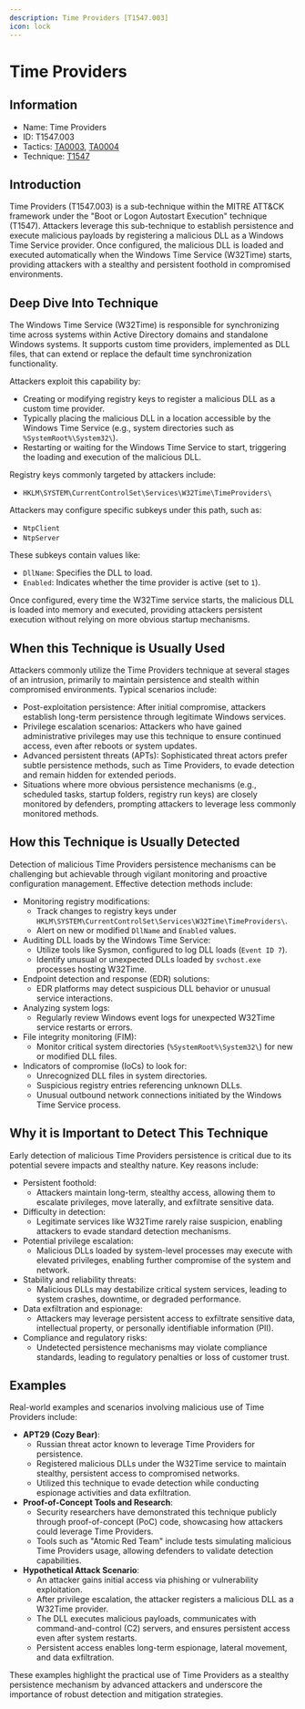 ```yaml
---
description: Time Providers [T1547.003]
icon: lock
---
```


# Time Providers

## Information

* Name: Time Providers
* ID: T1547.003
* Tactics: [TA0003](../../ta0003/), [TA0004](../)
* Technique: [T1547](./)

## Introduction

Time Providers (T1547.003) is a sub-technique within the MITRE ATT\&CK framework under the "Boot or Logon Autostart Execution" technique (T1547). Attackers leverage this sub-technique to establish persistence and execute malicious payloads by registering a malicious DLL as a Windows Time Service provider. Once configured, the malicious DLL is loaded and executed automatically when the Windows Time Service (W32Time) starts, providing attackers with a stealthy and persistent foothold in compromised environments.

## Deep Dive Into Technique

The Windows Time Service (W32Time) is responsible for synchronizing time across systems within Active Directory domains and standalone Windows systems. It supports custom time providers, implemented as DLL files, that can extend or replace the default time synchronization functionality.

Attackers exploit this capability by:

* Creating or modifying registry keys to register a malicious DLL as a custom time provider.
* Typically placing the malicious DLL in a location accessible by the Windows Time Service (e.g., system directories such as `%SystemRoot%\System32\`).
* Restarting or waiting for the Windows Time Service to start, triggering the loading and execution of the malicious DLL.

Registry keys commonly targeted by attackers include:

* `HKLM\SYSTEM\CurrentControlSet\Services\W32Time\TimeProviders\`

Attackers may configure specific subkeys under this path, such as:

* `NtpClient`
* `NtpServer`

These subkeys contain values like:

* `DllName`: Specifies the DLL to load.
* `Enabled`: Indicates whether the time provider is active (set to `1`).

Once configured, every time the W32Time service starts, the malicious DLL is loaded into memory and executed, providing attackers persistent execution without relying on more obvious startup mechanisms.

## When this Technique is Usually Used

Attackers commonly utilize the Time Providers technique at several stages of an intrusion, primarily to maintain persistence and stealth within compromised environments. Typical scenarios include:

* Post-exploitation persistence: After initial compromise, attackers establish long-term persistence through legitimate Windows services.
* Privilege escalation scenarios: Attackers who have gained administrative privileges may use this technique to ensure continued access, even after reboots or system updates.
* Advanced persistent threats (APTs): Sophisticated threat actors prefer subtle persistence methods, such as Time Providers, to evade detection and remain hidden for extended periods.
* Situations where more obvious persistence mechanisms (e.g., scheduled tasks, startup folders, registry run keys) are closely monitored by defenders, prompting attackers to leverage less commonly monitored methods.

## How this Technique is Usually Detected

Detection of malicious Time Providers persistence mechanisms can be challenging but achievable through vigilant monitoring and proactive configuration management. Effective detection methods include:

* Monitoring registry modifications:
  * Track changes to registry keys under `HKLM\SYSTEM\CurrentControlSet\Services\W32Time\TimeProviders\`.
  * Alert on new or modified `DllName` and `Enabled` values.
* Auditing DLL loads by the Windows Time Service:
  * Utilize tools like Sysmon, configured to log DLL loads (`Event ID 7`).
  * Identify unusual or unexpected DLLs loaded by `svchost.exe` processes hosting W32Time.
* Endpoint detection and response (EDR) solutions:
  * EDR platforms may detect suspicious DLL behavior or unusual service interactions.
* Analyzing system logs:
  * Regularly review Windows event logs for unexpected W32Time service restarts or errors.
* File integrity monitoring (FIM):
  * Monitor critical system directories (`%SystemRoot%\System32\`) for new or modified DLL files.
* Indicators of compromise (IoCs) to look for:
  * Unrecognized DLL files in system directories.
  * Suspicious registry entries referencing unknown DLLs.
  * Unusual outbound network connections initiated by the Windows Time Service process.

## Why it is Important to Detect This Technique

Early detection of malicious Time Providers persistence is critical due to its potential severe impacts and stealthy nature. Key reasons include:

* Persistent foothold:
  * Attackers maintain long-term, stealthy access, allowing them to escalate privileges, move laterally, and exfiltrate sensitive data.
* Difficulty in detection:
  * Legitimate services like W32Time rarely raise suspicion, enabling attackers to evade standard detection mechanisms.
* Potential privilege escalation:
  * Malicious DLLs loaded by system-level processes may execute with elevated privileges, enabling further compromise of the system and network.
* Stability and reliability threats:
  * Malicious DLLs may destabilize critical system services, leading to system crashes, downtime, or degraded performance.
* Data exfiltration and espionage:
  * Attackers may leverage persistent access to exfiltrate sensitive data, intellectual property, or personally identifiable information (PII).
* Compliance and regulatory risks:
  * Undetected persistence mechanisms may violate compliance standards, leading to regulatory penalties or loss of customer trust.

## Examples

Real-world examples and scenarios involving malicious use of Time Providers include:

* **APT29 (Cozy Bear)**:
  * Russian threat actor known to leverage Time Providers for persistence.
  * Registered malicious DLLs under the W32Time service to maintain stealthy, persistent access to compromised networks.
  * Utilized this technique to evade detection while conducting espionage activities and data exfiltration.
* **Proof-of-Concept Tools and Research**:
  * Security researchers have demonstrated this technique publicly through proof-of-concept (PoC) code, showcasing how attackers could leverage Time Providers.
  * Tools such as "Atomic Red Team" include tests simulating malicious Time Providers usage, allowing defenders to validate detection capabilities.
* **Hypothetical Attack Scenario**:
  * An attacker gains initial access via phishing or vulnerability exploitation.
  * After privilege escalation, the attacker registers a malicious DLL as a W32Time provider.
  * The DLL executes malicious payloads, communicates with command-and-control (C2) servers, and ensures persistent access even after system restarts.
  * Persistent access enables long-term espionage, lateral movement, and data exfiltration.

These examples highlight the practical use of Time Providers as a stealthy persistence mechanism by advanced attackers and underscore the importance of robust detection and mitigation strategies.
